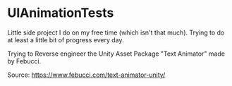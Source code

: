 # UIAnimationTests

Little side project I do on my free time (which isn't that much). Trying to do at least a little bit of progress every day. 

Trying to Reverse engineer the Unity Asset Package "Text Animator" made by Febucci.

Source: https://www.febucci.com/text-animator-unity/


